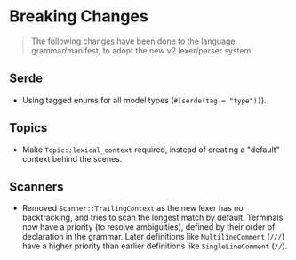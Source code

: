 # Breaking Changes

> The following changes have been done to the language grammar/manifest, to adopt the new v2 lexer/parser system:

## Serde

- Using tagged enums for all model types (`#[serde(tag = "type")]`).

## Topics

- Make `Topic::lexical_context` required, instead of creating a "default" context behind the scenes.

## Scanners

- Removed `Scanner::TrailingContext` as the new lexer has no backtracking, and tries to scan the longest match by default. Terminals now have a priority (to resolve ambiguities), defined by their order of declaration in the grammar. Later definitions like `MultilineComment` (`///`) have a higher priority than earlier definitions like `SingleLineComment` (`//`).
